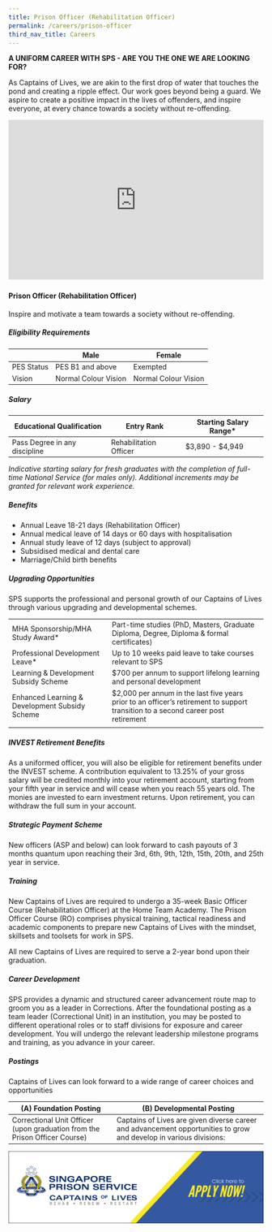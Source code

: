 ```yaml
---
title: Prison Officer (Rehabilitation Officer)
permalink: /careers/prison-officer
third_nav_title: Careers
---
```

**A UNIFORM CAREER WITH SPS - ARE YOU THE ONE WE ARE LOOKING FOR?**

As Captains of Lives, we are akin to the first drop of water that touches the pond and creating a ripple effect. Our work goes beyond being a guard. We aspire to create a positive impact in the lives of offenders, and inspire everyone, at every chance towards a society without re-offending.

<iframe title="YouTube video player" src="https://www.youtube.com/embed/LF7m2dNdfAE" width="100%" height="315" frameborder="0" allowfullscreen="allowfullscreen"></iframe>

#### Prison Officer (Rehabilitation Officer)
Inspire and motivate a team towards a society without re-offending.

##### Eligibility Requirements

|  | Male | Female |
| -------- | -------- | -------- |
|PES Status | PES B1 and above | Exempted|
|Vision | Normal Colour Vision | Normal Colour Vision |

##### Salary

| **Educational Qualification** | **Entry Rank**|**Starting Salary Range**\* |
| -------- | -------- | -------- |
| Pass Degree in any discipline | Rehabilitation Officer| $3,890 - $4,949|

*Indicative starting salary for fresh graduates with the completion of full-time National Service (for males only). Additional increments may be granted for relevant work experience.*

##### Benefits

* Annual Leave 18-21 days (Rehabilitation Officer)  
* Annual medical leave of 14 days or 60 days with hospitalisation  
* Annual study leave of 12 days (subject to approval)  
* Subsidised medical and dental care  
* Marriage/Child birth benefits

##### Upgrading Opportunities

SPS supports the professional and personal growth of our Captains of Lives through various upgrading and developmental schemes.

|  | | 
| -------- | -------- | 
| MHA Sponsorship/MHA Study Award\* | Part-time studies (PhD, Masters, Graduate Diploma, Degree, Diploma & formal certificates)  | 
| Professional Development Leave\*| Up to 10 weeks paid leave to take courses relevant to SPS | 
| Learning & Development Subsidy Scheme | $700 per annum to support lifelong learning and personal development| 
| Enhanced Learning & Development Subsidy Scheme | $2,000 per annum in the last five years prior to an officer’s retirement to support transition to a second career post retirement| 
|  | |

##### INVEST Retirement Benefits

As a uniformed officer, you will also be eligible for retirement benefits under the INVEST scheme. A contribution equivalent to 13.25% of your gross salary will be credited monthly into your retirement account, starting from your fifth year in service and will cease when you reach 55 years old. The monies are invested to earn investment returns. Upon retirement, you can withdraw the full sum in your account.

##### Strategic Payment Scheme

New officers (ASP and below) can look forward to cash payouts of 3 months quantum upon reaching their 3rd, 6th, 9th, 12th, 15th, 20th, and 25th year in service.

##### Training

New Captains of Lives are required to undergo a 35-week Basic Officer Course (Rehabilitation Officer) at the Home Team Academy. The Prison Officer Course (RO) comprises physical training, tactical readiness and academic components to prepare new Captains of Lives with the mindset, skillsets and toolsets for work in SPS.

All new Captains of Lives are required to serve a 2-year bond upon their graduation.

##### Career Development

SPS provides a dynamic and structured career advancement route map to groom you as a leader in Corrections. After the foundational posting as a team leader (Correctional Unit) in an institution, you may be posted to different operational roles or to staff divisions for exposure and career development. You will undergo the relevant leadership milestone programs and training, as you advance in your career.

##### Postings

Captains of Lives can look forward to a wide range of career choices and opportunities

| (A) Foundation Posting | 	(B) Developmental Posting | 
| -------- | -------- | 
|Correctional Unit Officer (upon graduation from the Prison Officer Course) | Captains of Lives are given diverse career and advancement opportunities to grow and develop in various divisions: | 

![](/images/career-tabs-application-button.png)

